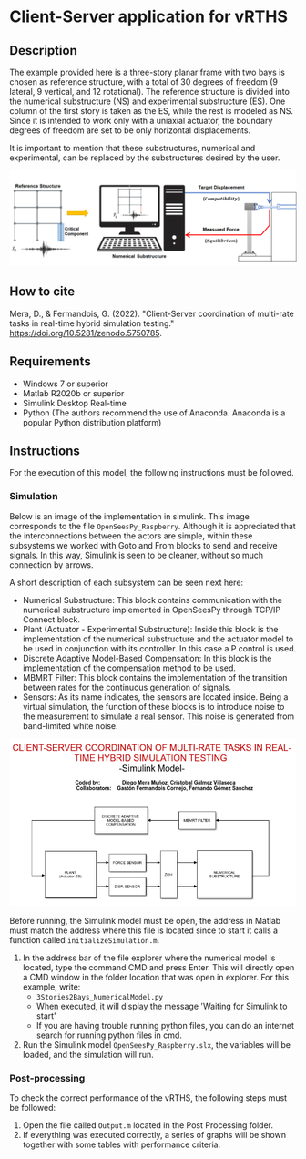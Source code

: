 # Client-Server application for vRTHS

## Description

The example provided here is a three-story planar frame with two bays is chosen as reference structure, with a total of 30 degrees of freedom (9 lateral, 9 vertical, and 12 rotational). The reference structure is divided into the numerical substructure (NS) and experimental substructure (ES). One column of the first story is taken as the ES, while the rest is modeled as NS. Since it is intended to work only with a uniaxial actuator, the boundary degrees of freedom are set to be only horizontal displacements.

It is important to mention that these substructures, numerical and experimental, can be replaced by the substructures desired by the user.

<img src="Figures/Subestructures.png" alt="Reference Structure" width="800"/>

## How to cite
Mera, D., & Fermandois, G. (2022). "Client-Server coordination of multi-rate tasks in real-time hybrid
simulation testing." https://doi.org/10.5281/zenodo.5750785.

## Requirements

- Windows 7 or superior
- Matlab R2020b or superior
- Simulink Desktop Real-time
- Python (The authors recommend the use of Anaconda. Anaconda is a popular Python distribution platform)

## Instructions

For the execution of this model, the following instructions must be followed.

### Simulation

Below is an image of the implementation in simulink. This image corresponds to the file `OpenSeesPy_Raspberry`. Although it is appreciated that the interconnections between the actors are simple, within these subsystems we worked with Goto and From blocks to send and receive signals. In this way, Simulink is seen to be cleaner, without so much connection by arrows.

A short description of each subsystem can be seen next here:

* Numerical Substructure: This block contains communication with the numerical substructure implemented in OpenSeesPy through TCP/IP Connect block.
* Plant (Actuator - Experimental Substructure): Inside this block is the implementation of the numerical substructure and the actuator model to be used in conjunction with its controller. In this case a P control is used.
* Discrete Adaptive Model-Based Compensation: In this block is the implementation of the compensation method to be used.
* MBMRT Filter: This block contains the implementation of the transition between rates for the continuous generation of signals.
* Sensors: As its name indicates, the sensors are located inside. Being a virtual simulation, the function of these blocks is to introduce noise to the measurement to simulate a real sensor. This noise is generated from band-limited white noise.


<img src="Figures/Imp.png" alt="Reference Structure" width="800"/>

Before running, the Simulink model must be open, the address in Matlab must match the address where this file is located since to start it calls a function called `initializeSimulation.m`.

1. In the address bar of the file explorer where the numerical model is located, type the command CMD and press Enter. This will directly open a CMD window in the folder location that was open in explorer. For this example, write:
	* `3Stories2Bays_NumericalModel.py`
	* When executed, it will display the message 'Waiting for Simulink to start'
	* If you are having trouble running python files, you can do an internet search for running python files in cmd.
2. Run the Simulink model `OpenSeesPy_Raspberry.slx`, the variables will be loaded, and the simulation will run.

### Post-processing

To check the correct performance of the vRTHS, the following steps must be followed:

1. Open the file called `Output.m` located in the Post Processing folder.
2. If everything was executed correctly, a series of graphs will be shown together with some tables with performance criteria.












